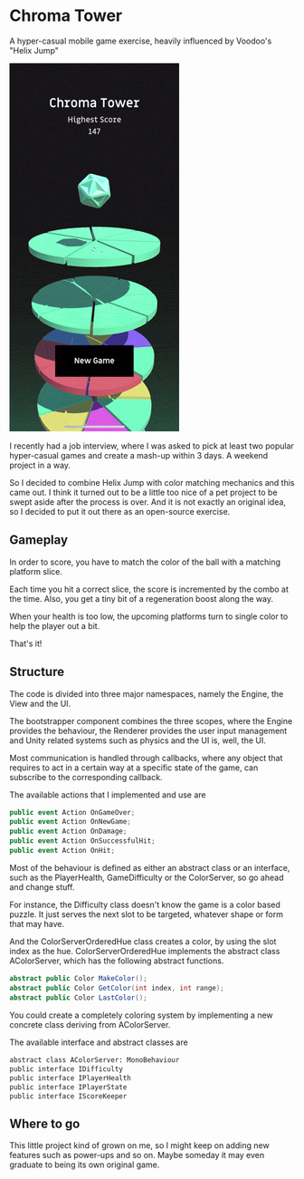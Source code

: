 # Chroma Tower
A hyper-casual mobile game exercise, heavily influenced by Voodoo's "Helix Jump"

![](ReadmeContent/ChromaTower_v0.1.gif)

I recently had a job interview, where I was asked to pick at least two popular hyper-casual games and create a mash-up within 3 days. A weekend project in a way.

So I decided to combine Helix Jump with color matching mechanics and this came out.
I think it turned out to be a little too nice of a pet project to be swept aside after the process is over.
And it is not exactly an original idea, so I decided to put it out there as an open-source exercise.

## Gameplay
In order to score, you have to match the color of the ball with a matching platform slice.

Each time you hit a correct slice, the score is incremented by the combo at the time. Also, you get a tiny bit of a regeneration boost along the way.

When your health is too low, the upcoming platforms turn to single color to help the player out a bit.

That's it!

## Structure
The code is divided into three major namespaces, namely the Engine, the View and the UI.

The bootstrapper component combines the three scopes, where the Engine provides the behaviour,
the Renderer provides the user input management and Unity related systems such as physics
and the UI is, well, the UI.

Most communication is handled through callbacks, where any object that requires to act in a certain way at a specific state of the game, can subscribe to the corresponding callback.

The available actions that I implemented and use are

```csharp
public event Action OnGameOver;
public event Action OnNewGame;
public event Action OnDamage;
public event Action OnSuccessfulHit;
public event Action OnHit;
```

Most of the behaviour is defined as either an abstract class or an interface, such as the PlayerHealth, GameDifficulty or the ColorServer, so go ahead and change stuff.

For instance, the Difficulty class doesn't know the game is a color based puzzle. It just serves the next slot to be targeted, whatever shape or form that may have.

And the ColorServerOrderedHue class creates a color, by using the slot index as the hue. ColorServerOrderedHue implements the abstract class AColorServer, which has the following abstract functions.

```csharp
abstract public Color MakeColor();
abstract public Color GetColor(int index, int range);
abstract public Color LastColor();
```

You could create a completely coloring system by implementing a new concrete class deriving from AColorServer.

The available interface and abstract classes are

```charp
abstract class AColorServer: MonoBehaviour
public interface IDifficulty
public interface IPlayerHealth
public interface IPlayerState
public interface IScoreKeeper
```

## Where to go
This little project kind of grown on me, so I might keep on adding new features such as power-ups and so on. Maybe someday it may even graduate to being its own original game.
